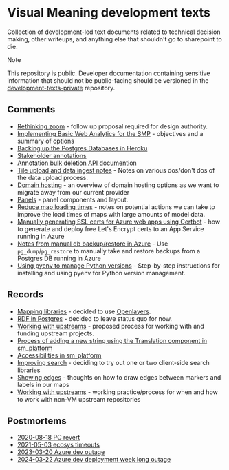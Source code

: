 # Visual Meaning development texts

Collection of development-led text documents related to technical decision making, other writeups, and anything else that shouldn't go to sharepoint to die.

> [!NOTE]
> This repository is public. Developer documentation containing sensitive information that should not be public-facing should be versioned in the [development-texts-private](https://github.com/VisualMeaning/development-texts-private) repository.


## Comments

* [Rethinking zoom](comments/rethinking_zoom.md) - follow up proposal required for design authority.
* [Implementing Basic Web Analytics for the SMP](comments/analytics_summary.md) - objectives and a summary of options
* [Backing up the Postgres Databases in Heroku](comments/heroku_pgs_backups.md)
* [Stakeholder annotations](comments/stakeholder_annotations.md)
* [Annotation bulk deletion API documention](comments/bulk_delete_annotations.md)
* [Tile upload and data ingest notes](comments/data_ingest_gotchas.md) - Notes on various dos/don't dos of the data upload process.
* [Domain hosting](comments/domain_hosting.md) - an overview of domain hosting options as we want to migrate away from our current provider
* [Panels](comments/panels.md) - panel components and layout.
* [Reduce map loading times](comments/loading_perf.md) - notes on potential actions we can take to improve the load times of maps with large amounts of model data.
* [Manually generating SSL certs for Azure web apps using Certbot](comments/certbot_ssl_for_azure_web_app.md) - how to generate and deploy free Let's Encrypt certs to an App Service running in Azure
* [Notes from manual db backup/restore in Azure](comments/db_manual_notes.md) - Use `pg_dump`/`pg_restore` to manually take and restore backups from a Postgres DB running in Azure
* [Using pyenv to manage Python versions](comments/pyenv_and_python.md) - Step-by-step instructions for installing and using pyenv for Python version management.


## Records

* [Mapping libraries](records/mapping_libraries.md) - decided to use [Openlayers](https://openlayers.org/).
* [RDF in Postgres](records/postgres_rdf_json_querying.md) - decided to leave status quo for now.
* [Working with upstreams](records/working_with_upstreams.md) - proposed process for working with and funding upstream projects.
* [Process of adding a new string using the Translation component in sm_platform](records/SMP_adding_translation.md)
* [Accessibilities in sm_platform](records/accessibilities.md)
* [Improving search](records/improving_search.md) - deciding to try out one or two client-side search libraries
* [Showing edges](records/showing_edges.md) - thoughts on how to draw edges between markers and labels in our maps
* [Working with upstreams](records/working_with_upstreams.md) - working practice/process for when and how to work with non-VM upstream repositories


## Postmortems

* [2020-08-18 PC revert](postmortems/2020-08-18_pc_revert.md)
* [2021-05-03 ecosys timeouts](postmortems/2021-05-03_ecosys_timeouts.md)
* [2023-03-20 Azure dev outage](postmortems/2023-03-20_azure_dev_outage.md)
* [2024-03-22 Azure dev deployment week long outage](postmortems/2024-03-22_azure_dev_outage.md)
